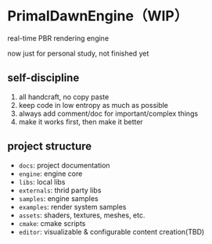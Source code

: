 # PrimalDawnEngine（WIP）

real-time PBR rendering engine

now just for personal study, not finished yet

## self-discipline

1. all handcraft, no copy paste
1. keep code in low entropy as much as possible
1. always add comment/doc for important/complex things
1. make it works first, then make it better

## project structure

- `docs`: project documentation
- `engine`: engine core
- `libs`: local libs
- `externals`: thrid party libs
- `samples`: engine samples
- `examples`: render system samples
- `assets`: shaders, textures, meshes, etc.
- `cmake`: cmake scripts
- `editor`: visualizable & configurable content creation(TBD)
